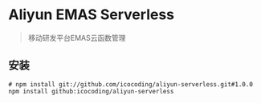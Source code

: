 
# Aliyun EMAS Serverless
> 移动研发平台EMAS云函数管理 

## 安装

```shell
# npm install git://github.com/icocoding/aliyun-serverless.git#1.0.0
npm install github:icocoding/aliyun-serverless
```